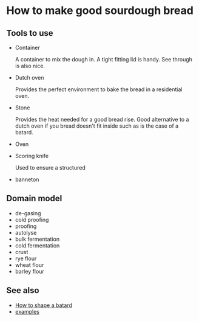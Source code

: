 # How to make good sourdough bread

## Tools to use

- Container

  A container to mix the dough in. A tight fitting lid is handy. See through is also nice.

- Dutch oven

  Provides the perfect environment to bake the bread in a residential oven.

- Stone

  Provides the heat needed for a good bread rise. Good alternative to a dutch oven if you bread doesn't fit inside such as is the case of a batard.

- Oven
- Scoring knife

  Used to ensure a structured

- banneton

## Domain model

- de-gasing
- cold proofing
- proofing
- autolyse
- bulk fermentation
- cold fermentation
- crust
- rye flour
- wheat flour
- barley flour

## See also

- [How to shape a batard](../458)
- [examples](../dex/baking.md)
